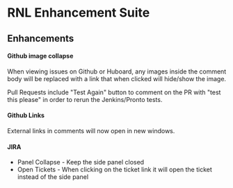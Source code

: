 # RNL Enhancement Suite

## Enhancements

#### Github image collapse

When viewing issues on Github or Huboard, any images inside the comment body will be replaced with a link that when clicked will hide/show the image.

Pull Requests include "Test Again" button to comment on the PR with "test this please" in order to rerun the Jenkins/Pronto tests.

#### Github Links

External links in comments will now open in new windows.

#### JIRA

* Panel Collapse - Keep the side panel closed
* Open Tickets - When clicking on the ticket link it will open the ticket instead of the side panel
